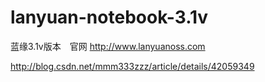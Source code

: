 # lanyuan-notebook-3.1v
蓝缘3.1v版本　官网 <http://www.lanyuanoss.com>

http://blog.csdn.net/mmm333zzz/article/details/42059349